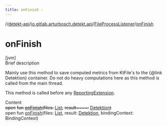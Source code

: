 ```yaml
---
title: onFinish -
---
```

//[detekt-api](../../index.md)/[io.gitlab.arturbosch.detekt.api](../index.md)/[FileProcessListener](index.md)/[onFinish](on-finish.md)



# onFinish  
[jvm]  
Brief description  




Mainly use this method to save computed metrics from KtFile's to the {@link Detektion} container. Do not do heavy computations here as this method is called from the main thread.



This method is called before any [ReportingExtension](../-reporting-extension/index.md).



  
Content  
~~open~~ ~~fun~~ [~~onFinish~~](on-finish.md)~~(~~~~files~~~~:~~ [List](https://kotlinlang.org/api/latest/jvm/stdlib/kotlin.collections/-list/index.html)<KtFile>~~,~~ ~~result~~~~:~~ [Detektion](../-detektion/index.md)~~)~~  
open fun [onFinish](on-finish.md)(files: [List](https://kotlinlang.org/api/latest/jvm/stdlib/kotlin.collections/-list/index.html)<KtFile>, result: [Detektion](../-detektion/index.md), bindingContext: BindingContext)  



